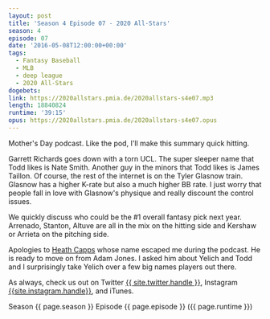 ```yaml
---
layout: post
title: 'Season 4 Episode 07 - 2020 All-Stars'
season: 4
episode: 07
date: '2016-05-08T12:00:00+00:00'
tags:
  - Fantasy Baseball
  - MLB
  - deep league
  - 2020 All-Stars
dogebets:
link: https://2020allstars.pmia.de/2020allstars-s4e07.mp3
length: 18840824
runtime: '39:15'
opus: https://2020allstars.pmia.de/2020allstars-s4e07.opus
---
```

Mother's Day podcast.  Like the pod, I'll make this summary quick hitting.

Garrett Richards goes down with a torn UCL.  The super sleeper name that Todd likes is Nate Smith.  Another guy in the minors that Todd likes is James Taillon.  Of course, the rest of the internet is on the Tyler Glasnow train.  Glasnow has a higher K-rate but also a much higher BB rate.  I just worry that people fall in love with Glasnow's physique and really discount the control issues.  

We quickly discuss who could be the #1 overall fantasy pick next year.  Arrenado, Stanton, Altuve are all in the mix on the hitting side and Kershaw or Arrieta on the pitching side.  

Apologies to [Heath Capps](https://www.twitter.com/HeathCapps) whose name escaped me during the podcast.  He is ready to move on from Adam Jones.  I asked him about Yelich and Todd and I surprisingly take Yelich over a few big names players out there.  

As always, check us out on Twitter [{{ site.twitter.handle }}]({{site.twitter.url}}), Instagram [{{site.instagram.handle}}]({{site.instagram.url}}), and iTunes.  

Season {{ page.season }} Episode {{ page.episode }} ({{ page.runtime }})  
